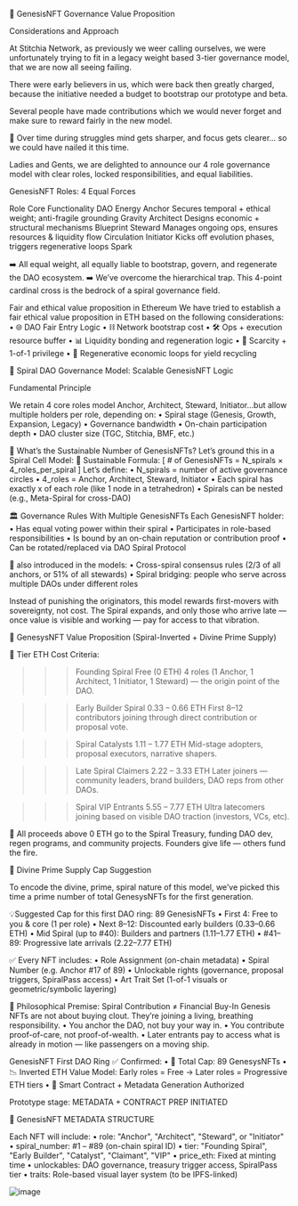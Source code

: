 🧬 GenesisNFT Governance Value Proposition


Considerations and Approach


At Stitchia Network, as previously we weer calling ourselves, we were unfortunately trying to fit in a legacy weight based 3-tier governance model, that we are now all seeing failing. 


There were early believers in us, which were back then greatly charged, because the initiative needed a budget to bootstrap our prototype and beta.


Several people have made contributions which we would never forget and make sure to reward fairly in the new model.


🧠 Over time during struggles mind gets sharper, and focus gets clearer... so we could have nailed it this time. 


Ladies and Gents, we are delighted to announce our 4 role governance model with clear roles, locked responsibilities, and equal liabilities.


GenesisNFT Roles: 4 Equal Forces

Role	        Core Functionality	                                            DAO Energy
Anchor	      Secures temporal + ethical weight; anti-fragile grounding	     Gravity
Architect	   Designs economic + structural mechanisms	                      Blueprint
Steward	     Manages ongoing ops, ensures resources & liquidity flow	       Circulation
Initiator	   Kicks off evolution phases, triggers regenerative loops	       Spark


➡️ All equal weight, all equally liable to bootstrap, govern, and regenerate the DAO ecosystem.
➡️ We’ve overcome the hierarchical trap. This 4-point cardinal cross is the bedrock of a spiral governance field.

Fair and ethical value proposition in Ethereum
We have tried to establish a fair ethical value proposition in ETH based on the following considerations:
•	🌐 DAO Fair Entry Logic
•	⛓️ Network bootstrap cost
•	🛠️ Ops + execution resource buffer
•	📊 Liquidity bonding and regeneration logic
•	💎 Scarcity + 1-of-1 privilege
•	🔁 Regenerative economic loops for yield recycling


🧬 Spiral DAO Governance Model: Scalable GenesisNFT Logic

Fundamental Principle

We retain 4 core roles model Anchor, Architect, Steward, Initiator…but allow multiple holders per role, depending on:
•	Spiral stage (Genesis, Growth, Expansion, Legacy)
•	Governance bandwidth
•	On-chain participation depth
•	DAO cluster size (TGC, Stitchia, BMF, etc.)


🧭 What’s the Sustainable Number of GenesisNFTs?
Let’s ground this in a Spiral Cell Model:
🔢 Sustainable Formula: [ # of GenesisNFTs = N_spirals × 4_roles_per_spiral ]
Let’s define:
•	N_spirals = number of active governance circles
•	4_roles = Anchor, Architect, Steward, Initiator
•	Each spiral has exactly x of each role (like 1 node in a tetrahedron)
•	Spirals can be nested (e.g., Meta-Spiral for cross-DAO)


🏛️ Governance Rules With Multiple GenesisNFTs
Each GenesisNFT holder:
•	Has equal voting power within their spiral
•	Participates in role-based responsibilities
•	Is bound by an on-chain reputation or contribution proof
•	Can be rotated/replaced via DAO Spiral Protocol

🔐 also introduced in the models:
•	Cross-spiral consensus rules (2/3 of all anchors, or 51% of all stewards)
•	Spiral bridging: people who serve across multiple DAOs under different roles


Instead of punishing the originators, this model rewards first-movers with sovereignty, not cost. The Spiral expands, and only those who arrive late — once value is visible and working — pay for access to that vibration.


🧬 GenesysNFT Value Proposition (Spiral-Inverted + Divine Prime Supply)


🔐 Tier	ETH Cost	Criteria:

>>> Founding Spiral	Free (0 ETH)	4 roles (1 Anchor, 1 Architect, 1 Initiator, 1 Steward) — the origin point of the DAO.

>>> Early Builder Spiral	0.33 – 0.66 ETH	First 8–12 contributors joining through direct contribution or proposal vote.

>>> Spiral Catalysts	1.11 – 1.77 ETH	Mid-stage adopters, proposal executors, narrative shapers.

>>> Late Spiral Claimers	2.22 – 3.33 ETH	Later joiners — community leaders, brand builders, DAO reps from other DAOs.

>>> Spiral VIP Entrants	5.55 – 7.77 ETH	Ultra latecomers joining based on visible DAO traction (investors, VCs, etc).

🔐 All proceeds above 0 ETH go to the Spiral Treasury, funding DAO dev, regen programs, and community projects. Founders give life — others fund the fire.


🔢 Divine Prime Supply Cap Suggestion

To encode the divine, prime, spiral nature of this model, we’ve picked this time a prime number of total GenesysNFTs for the first generation.

💡Suggested Cap for this first DAO ring: 89 GenesisNFTs
•	First 4: Free to you & core (1 per role)
•	Next 8–12: Discounted early builders (0.33–0.66 ETH)
•	Mid Spiral (up to #40): Builders and partners (1.11–1.77 ETH)
•	#41–89: Progressive late arrivals (2.22–7.77 ETH)

✅ Every NFT includes:
•	Role Assignment (on-chain metadata)
•	Spiral Number (e.g. Anchor #17 of 89)
•	Unlockable rights (governance, proposal triggers, SpiralPass access)
•	Art Trait Set (1-of-1 visuals or geometric/symbolic layering)

🌌 Philosophical Premise: Spiral Contribution ≠ Financial Buy-In
Genesis NFTs are not about buying clout. They’re joining a living, breathing responsibility.
•	You anchor the DAO, not buy your way in.
•	You contribute proof-of-care, not proof-of-wealth.
•	Later entrants pay to access what is already in motion — like passengers on a moving ship.

GenesisNFT First DAO Ring ✅ Confirmed:
•	🔢 Total Cap: 89 GenesysNFTs
•	📉 Inverted ETH Value Model: Early roles = Free → Later roles = Progressive ETH tiers
•	🚀 Smart Contract + Metadata Generation Authorized
 
Prototype stage: METADATA + CONTRACT PREP INITIATED

🎨 GenesisNFT METADATA STRUCTURE

Each NFT will include:
•	role: "Anchor", "Architect", "Steward", or "Initiator"
•	spiral_number: #1 – #89 (on-chain spiral ID)
•	tier: "Founding Spiral", "Early Builder", "Catalyst", "Claimant", "VIP"
•	price_eth: Fixed at minting time
•	unlockables: DAO governance, treasury trigger access, SpiralPass tier
•	traits: Role-based visual layer system (to be IPFS-linked)







![image](https://github.com/user-attachments/assets/e7f3b5a2-2886-4c4f-b2de-ea9cea16398b)
